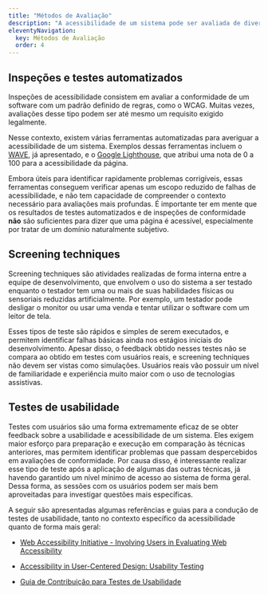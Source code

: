 ```yaml
---
title: "Métodos de Avaliação"
description: "A acessibilidade de um sistema pode ser avaliada de diversas formas. Cada uma apresenta vantagens e limitações específicas. Uma avaliação completa deve fazer uso de várias técnicas sempre que possível."
eleventyNavigation:
  key: Métodos de Avaliação
  order: 4
---
```


## Inspeções e testes automatizados
Inspeções de acessibilidade consistem em avaliar a conformidade de um software com um padrão definido de regras, como o WCAG. Muitas vezes, avaliações desse tipo podem ser até mesmo um requisito exigido legalmente.

Nesse contexto, existem várias ferramentas automatizadas para averiguar a acessibilidade de um sistema. Exemplos dessas ferramentas incluem o [WAVE](https://wave.webaim.org/), já apresentado, e o [Google Lighthouse](https://developers.google.com/web/tools/lighthouse), que atribui uma nota de 0 a 100 para a acessibilidade da página.

Embora úteis para identificar rapidamente problemas corrigíveis, essas ferramentas conseguem verificar apenas um escopo reduzido de falhas de acessibilidade, e não tem capacidade de compreender o contexto necessário para avaliações mais profundas. É importante ter em mente que os resultados de testes automatizados e de inspeções de conformidade **não** são suficientes para dizer que uma página é acessível, especialmente por tratar de um domínio naturalmente subjetivo.

## Screening techniques
Screening techniques são atividades realizadas de forma interna entre a equipe de desenvolvimento, que envolvem o uso do sistema a ser testado enquanto o testador tem uma ou mais de suas habilidades físicas ou sensoriais reduzidas artificialmente. Por exemplo, um testador pode desligar o monitor ou usar uma venda e tentar utilizar o software com um leitor de tela.

Esses tipos de teste são rápidos e simples de serem executados, e permitem identificar falhas básicas ainda nos estágios iniciais do desenvolvimento. Apesar disso, o feedback obtido nesses testes não se compara ao obtido em testes com usuários reais, e screening techniques não devem ser vistas como simulações. Usuários reais vão possuir um nível de familiaridade e experiência muito maior com o uso de tecnologias assistivas.

## Testes de usabilidade
Testes com usuários são uma forma extremamente eficaz de se obter feedback sobre a usabilidade e acessibilidade de um sistema. Eles exigem maior esforço para preparação e execução em comparação às técnicas anteriores, mas permitem identificar problemas que passam despercebidos em avaliações de conformidade. Por causa disso, é interessante realizar esse tipo de teste após a aplicação de algumas das outras técnicas, já havendo garantido um nível mínimo de acesso ao sistema de forma geral. Dessa forma, as sessões com os usuários podem ser mais bem aproveitadas para investigar questões mais específicas.

A seguir são apresentadas algumas referências e guias para a condução de testes de usabilidade, tanto no contexto específico da acessibilidade quanto de forma mais geral:

- [Web Accessibility Initiative - Involving Users in Evaluating Web Accessibility](https://www.w3.org/WAI/test-evaluate/involving-users/)

- [Accessibility in User-Centered Design: Usability Testing](http://uiaccess.com/accessucd/ut.html)

- [Guia de Contribuição para Testes de Usabilidade](https://github.com/clarissalimab/ux/blob/main/CONTRIBUTING.md)

